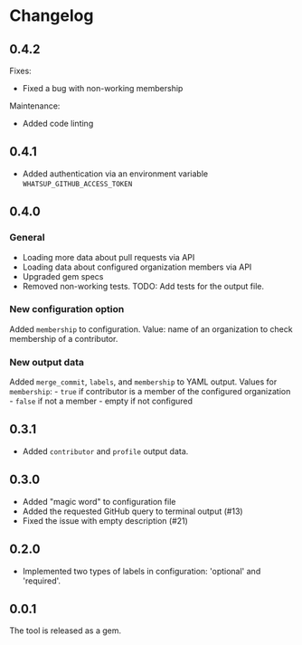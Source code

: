 # Changelog

## 0.4.2

Fixes:

- Fixed a bug with non-working membership

Maintenance:

- Added code linting

## 0.4.1

- Added authentication via an environment variable `WHATSUP_GITHUB_ACCESS_TOKEN`

## 0.4.0

### General

- Loading more data about pull requests via API
- Loading data about configured organization members via API
- Upgraded gem specs
- Removed non-working tests. TODO: Add tests for the output file.

### New configuration option

Added `membership` to configuration. Value: name of an organization to check membership of a contributor.

### New output data

Added `merge_commit`, `labels`, and `membership` to YAML output.
Values for `membership`:
    - `true` if contributor is a member of the configured organization
    - `false` if not a member
    - empty if not configured

## 0.3.1

- Added `contributor` and `profile` output data.

## 0.3.0

- Added "magic word" to configuration file
- Added the requested GitHub query to terminal output (#13)
- Fixed the issue with empty description (#21)

## 0.2.0

- Implemented two types of labels in configuration: 'optional' and 'required'.

## 0.0.1

The tool is released as a gem.
